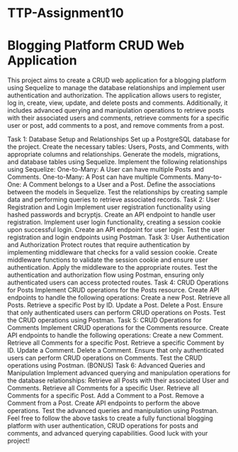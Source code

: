 # TTP-Assignment10


# Blogging Platform CRUD Web Application


This project aims to create a CRUD web application for a blogging platform using Sequelize to manage the database relationships and implement user authentication and authorization. The application allows users to register, log in, create, view, update, and delete posts and comments. Additionally, it includes advanced querying and manipulation operations to retrieve posts with their associated users and comments, retrieve comments for a specific user or post, add comments to a post, and remove comments from a post.

Task 1: Database Setup and Relationships
Set up a PostgreSQL database for the project.
Create the necessary tables: Users, Posts, and Comments, with appropriate columns and relationships.
Generate the models, migrations, and database tables using Sequelize.
Implement the following relationships using Sequelize:
One-to-Many: A User can have multiple Posts and Comments.
One-to-Many: A Post can have multiple Comments.
Many-to-One: A Comment belongs to a User and a Post.
Define the associations between the models in Sequelize.
Test the relationships by creating sample data and performing queries to retrieve associated records.
Task 2: User Registration and Login
Implement user registration functionality using hashed passwords and bcryptjs.
Create an API endpoint to handle user registration.
Implement user login functionality, creating a session cookie upon successful login.
Create an API endpoint for user login.
Test the user registration and login endpoints using Postman.
Task 3: User Authentication and Authorization
Protect routes that require authentication by implementing middleware that checks for a valid session cookie.
Create middleware functions to validate the session cookie and ensure user authentication.
Apply the middleware to the appropriate routes.
Test the authentication and authorization flow using Postman, ensuring only authenticated users can access protected routes.
Task 4: CRUD Operations for Posts
Implement CRUD operations for the Posts resource.
Create API endpoints to handle the following operations:
Create a new Post.
Retrieve all Posts.
Retrieve a specific Post by ID.
Update a Post.
Delete a Post.
Ensure that only authenticated users can perform CRUD operations on Posts.
Test the CRUD operations using Postman.
Task 5: CRUD Operations for Comments
Implement CRUD operations for the Comments resource.
Create API endpoints to handle the following operations:
Create a new Comment.
Retrieve all Comments for a specific Post.
Retrieve a specific Comment by ID.
Update a Comment.
Delete a Comment.
Ensure that only authenticated users can perform CRUD operations on Comments.
Test the CRUD operations using Postman.
(BONUS) Task 6: Advanced Queries and Manipulation
Implement advanced querying and manipulation operations for the database relationships:
Retrieve all Posts with their associated User and Comments.
Retrieve all Comments for a specific User.
Retrieve all Comments for a specific Post.
Add a Comment to a Post.
Remove a Comment from a Post.
Create API endpoints to perform the above operations.
Test the advanced queries and manipulation using Postman.
Feel free to follow the above tasks to create a fully functional blogging platform with user authentication, CRUD operations for posts and comments, and advanced querying capabilities. Good luck with your project!

